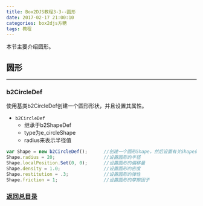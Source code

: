 ```yaml
---
title: Box2DJS教程3-3--圆形
date: 2017-02-17 21:00:10
categories: box2djs方糖
tags: 教程
---
```

本节主要介绍圆形。
<!--more-->

## 圆形
-----
### b2CircleDef 
使用基类b2CircleDef创建一个圆形形状，并且设置其属性。

- `b2CircleDef`
  - 继承于b2ShapeDef
  - type为e_circleShape
  - radius来表示半径值

``` javascript
var Shape = new b2CircleDef();      //创建一个圆形Shape，然后设置有关Shape的属性
Shape.radius = 20;                  //设置圆形的半径
Shape.localPosition.Set(0, 0);      //设置圆形的偏移量
Shape.density = 1.0;                //设置圆形的密度
Shape.restitution = .3;             //设置圆形的弹性
Shape.friction = 1;                 //设置圆形的摩擦因子
```


### [返回总目录](/2017/02/17/box2d-tutorial-0-catalog/) 